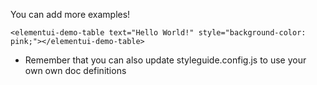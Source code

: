 You can add more examples!

    <elementui-demo-table text="Hello World!" style="background-color: pink;"></elementui-demo-table>

* Remember that you can also update styleguide.config.js to use your own
own doc definitions
